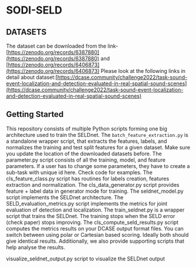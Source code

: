 # SODI-SELD
## DATASETS
The dataset can be downloaded from the link-[https://zenodo.org/records/6387880](https://zenodo.org/records/6387880) and [https://zenodo.org/records/6406873](https://zenodo.org/records/6406873)
  Please look at the following links in detail about dataset:[https://dcase.community/challenge2022/task-sound-event-localization-and-detection-evaluated-in-real-spatial-sound-scenes](https://dcase.community/challenge2022/task-sound-event-localization-and-detection-evaluated-in-real-spatial-sound-scenes)
## Getting Started
This repository consists of multiple Python scripts forming one big architecture used to train the SELDnet.
The `batch_feature_extraction.py` is a standalone wrapper script, that extracts the features, labels, and normalizes the training and test split features for a given dataset. Make sure you update the location of the downloaded datasets before.
The parameter.py script consists of all the training, model, and feature parameters. If a user has to change some parameters, they have to create a sub-task with unique id here. Check code for examples.
The cls_feature_class.py script has routines for labels creation, features extraction and normalization.
The cls_data_generator.py script provides feature + label data in generator mode for training.
The seldnet_model.py script implements the SELDnet architecture.
The SELD_evaluation_metrics.py script implements the metrics for joint evaluation of detection and localization.
The train_seldnet.py is a wrapper script that trains the SELDnet. The training stops when the SELD error (check paper) stops improving.
The cls_compute_seld_results.py script computes the metrics results on your DCASE output format files. You can switch between using polar or Cartesian based scoring. Ideally both should give identical results.
Additionally, we also provide supporting scripts that help analyse the results.

visualize_seldnet_output.py script to visualize the SELDnet output
